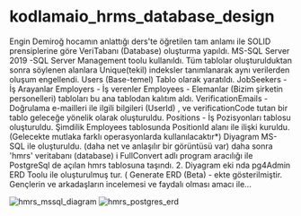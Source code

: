 
# kodlamaio_hrms_database_design
Engin Demiroğ hocamın anlattığı ders'te öğretilen tam anlamı ile SOLID prensiplerine göre VeriTabanı (Database) oluşturma yapıldı. 
MS-SQL Server 2019 -SQL Server Management toolu kullanıldı. 
Tüm tablolar oluşturulduktan sonra söylenen alanlara Unique(tekil) indeksler tanımlanarak  aynı verilerden oluşum engellendi.
Users  (Base-temel) Tablo olarak yaratıldı.
JobSeekers - İş Arayanlar 
Employers   - İş verenler
Employees  - Elemanlar (Bizim şirketin personelleri) tabloları bu ana tablodan kalıtım aldı.
VerificationEmails - Doğrulama e-mailleri ile ilgili bilgileri  (UserId) , 
ve verificationCode tutan bir tablo geleceğe yönelik olarak oluşturuldu.
Positions -  İş Pozisyonları tablosu oluşturuldu. Şimdilik Employees tablosunda PositionId alanı ile ilişki kuruldu. 
(Gelecekte mutlaka farklı operasyonlarda kullanılacaktır*)
Diyagram MS-SQL ile oluşturuldu.  (daha net ve anlaşılır bir görüntüsü var)
daha sonra 'hmrs'  veritabanı (database) i    FullConvert adlı program aracılığı ile 
PostgreSql  de açılan hmrs tablosuna taşındı.  2. Diyagram eki nda pg4Admin
ERD Toolu ile oluşturulmuş tur. ( Generate ERD (Beta) - ekte gösterilmiştir.
Gençlerin ve arkadaşların incelemesi ve faydalı olması amacı ile...

![hmrs_mssql_diagram](https://user-images.githubusercontent.com/73183005/117718902-6da3a380-b1e5-11eb-9f86-757799ddf453.PNG)
![hmrs_postgres_erd](https://user-images.githubusercontent.com/73183005/117719036-962b9d80-b1e5-11eb-8985-1d813de9153f.PNG)

